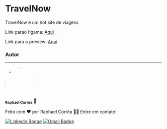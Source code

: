 # TravelNow

TravelNow é um hot site de viagens

Link parao figama: [Aqui](https://www.figma.com/@uisoup)

Link para o preview: [Aqui](https://raphaelcorreaoct.github.io/TravelNow)

### Autor

---

<a href="https://raphaelcorrea.dev/">
 <img style="border-radius: 50%;" src="https://raphaelcorrea.dev/assets/ProfilePhoto.png" width="100px;" alt=""/>
 <br />
 <sub><b>Raphael Corrêa</b></sub></a> <a href="https://raphaelcorrea.dev/" title="Rocketseat">🚀</a>

Feito com ❤️ por Raphael Corrêa 👋🏽 Entre em contato!

[![Linkedin Badge](https://img.shields.io/badge/-Raphael%20Corrêa-blue?style=flat-square&logo=Linkedin&logoColor=white&link=https://www.linkedin.com/in/tgmarinho/)](https://www.linkedin.com/in/raphael-corr%C3%AAa-29993952/)
[![Gmail Badge](https://img.shields.io/badge/-raphael.corra.b@gmail.com-c14438?style=flat-square&logo=Gmail&logoColor=white&link=mailto:raphael.corra.b@gmail.com)](mailto:raphael.corra.b@gmail.com)
